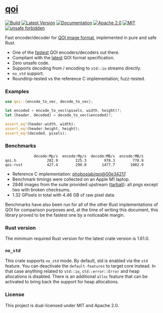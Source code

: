 # [qoi](https://crates.io/crates/qoi)

[![Build](https://github.com/aldanor/qoi-rust/workflows/CI/badge.svg)](https://github.com/aldanor/qoi-rust/actions?query=branch%3Amaster)
[![Latest Version](https://img.shields.io/crates/v/qoi.svg)](https://crates.io/crates/qoi)
[![Documentation](https://img.shields.io/docsrs/qoi)](https://docs.rs/qoi)
[![Apache 2.0](https://img.shields.io/badge/License-Apache%202.0-blue.svg)](https://opensource.org/licenses/Apache-2.0)
[![MIT](https://img.shields.io/badge/License-MIT-blue.svg)](https://opensource.org/licenses/MIT)
[![unsafe forbidden](https://img.shields.io/badge/unsafe-forbidden-success.svg)](https://github.com/rust-secure-code/safety-dance)

Fast encoder/decoder for [QOI image format](https://qoiformat.org/), implemented in pure and safe Rust.

- One of the [fastest](#benchmarks) QOI encoders/decoders out there.
- Compliant with the [latest](https://qoiformat.org/qoi-specification.pdf) QOI format specification.
- Zero unsafe code.
- Supports decoding from / encoding to `std::io` streams directly.
- `no_std` support.
- Roundtrip-tested vs the reference C implementation; fuzz-tested.

### Examples

```rust
use qoi::{encode_to_vec, decode_to_vec};

let encoded = encode_to_vec(&pixels, width, height)?;
let (header, decoded) = decode_to_vec(&encoded)?;

assert_eq!(header.width, width);
assert_eq!(header.height, height);
assert_eq!(decoded, pixels);
```

### Benchmarks

```
             decode:Mp/s  encode:Mp/s  decode:MB/s  encode:MB/s
qoi.h              282.9        225.3        978.3        778.9
qoi-rust           427.4        290.0       1477.7       1002.9
```

- Reference C implementation:
  [phoboslab/qoi@00e34217](https://github.com/phoboslab/qoi/commit/00e34217).
- Benchmark timings were collected on an Apple M1 laptop.
- 2846 images from the suite provided upstream
  ([tarball](https://phoboslab.org/files/qoibench/qoi_benchmark_suite.tar)):
  all pngs except two with broken checksums.
- 1.32 GPixels in total with 4.46 GB of raw pixel data.

Benchmarks have also been run for all of the other Rust implementations
of QOI for comparison purposes and, at the time of writing this document,
this library proved to be the fastest one by a noticeable margin.

### Rust version

The minimum required Rust version for the latest crate version is 1.61.0.

### `no_std`

This crate supports `no_std` mode. By default, std is enabled via the `std`
feature. You can deactivate the `default-features` to target core instead.
In that case anything related to `std::io`, `std::error::Error` and heap
allocations is disabled. There is an additional `alloc` feature that can
be activated to bring back the support for heap allocations.

### License

This project is dual-licensed under MIT and Apache 2.0.
